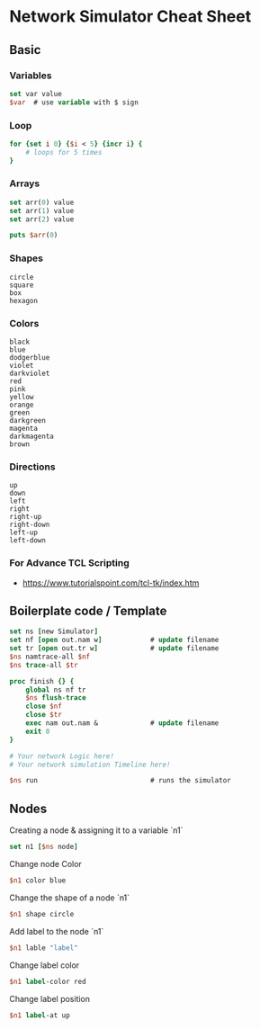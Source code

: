 # Network Simulator Cheat Sheet

## Basic

### Variables

```tcl
set var value 
$var  # use variable with $ sign
```

### Loop

```tcl
for {set i 0} {$i < 5} {incr i} {
    # loops for 5 times
}
```

### Arrays

```tcl
set arr(0) value
set arr(1) value
set arr(2) value

puts $arr(0)
```

### Shapes

```
circle
square
box
hexagon
```

### Colors

```
black 
blue 
dodgerblue 
violet 
darkviolet 
red 
pink 
yellow 
orange 
green 
darkgreen 
magenta 
darkmagenta 
brown
```

### Directions

```
up
down
left
right
right-up
right-down
left-up
left-down
```

### For Advance TCL Scripting

* <https://www.tutorialspoint.com/tcl-tk/index.htm>

## Boilerplate code / Template

```tcl
set ns [new Simulator] 
set nf [open out.nam w]            # update filename
set tr [open out.tr w]             # update filename
$ns namtrace-all $nf                     
$ns trace-all $tr                 

proc finish {} { 
    global ns nf tr
    $ns flush-trace
    close $nf
    close $tr
    exec nam out.nam &             # update filename
    exit 0
}

# Your network Logic here!
# Your network simulation Timeline here!

$ns run                            # runs the simulator
```

## Nodes

Creating a node & assigning it to a variable \`n1\`

```tcl
set n1 [$ns node]
```

Change node Color

```tcl
$n1 color blue
```

Change the shape of a node \`n1\`

```tcl
$n1 shape circle
```

Add label to the node \`n1\`

```tcl
$n1 lable "label" 
```

Change label color

```tcl
$n1 label-color red
```

Change label position

```tcl
$n1 label-at up
```
